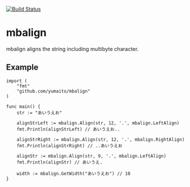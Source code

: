 [![Build Status](https://travis-ci.org/yumaito/mbalign.svg?branch=master)](https://travis-ci.org/yumaito/mbalign)

# mbalign

mbalign aligns the string including multibyte character.

## Example

```golang
import (
    "fmt"
    "github.com/yumaito/mbalign"
)

func main() {
    str := "あいうえお"

    alignStrLeft := mbalign.Align(str, 12, '.', mbalign.LeftAlign)
    fmt.Println(alignStrLeft) // あいうえお..

    alignStrRight := mbalign.Align(str, 12, '.', mbalign.RightAlign)
    fmt.Println(alignStrRight) // ..あいうえお

    alignStr := mbalign.Align(str, 9, '.', mbalign.LeftAlign)
    fmt.Println(alignStr) // あいうえ.

    width := mbalign.GetWidth("あいうえお") // 10
}
```
